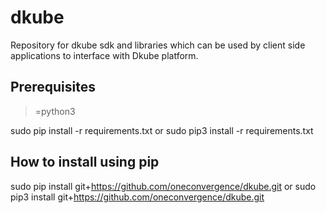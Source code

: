 # dkube
Repository for dkube sdk and libraries which can be used by client side applications to interface with Dkube platform.

Prerequisites
-------------
>=python3

sudo pip install -r requirements.txt or
sudo pip3 install -r requirements.txt

How to install using pip
------------------------
sudo pip install git+https://github.com/oneconvergence/dkube.git or
sudo pip3 install git+https://github.com/oneconvergence/dkube.git
